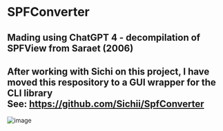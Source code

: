 # SPFConverter

## Mading using ChatGPT 4 - decompilation of SPFView from Saraet (2006)  
After working with Sichi on this project, I have moved this respository to a GUI wrapper for the CLI library  
See: https://github.com/Sichii/SpfConverter
----------------------------------  
  
![image](https://github.com/FallenDev/SPFConverter/assets/12104989/ef944e52-dab6-443c-a99e-a2343bcefbf2)
